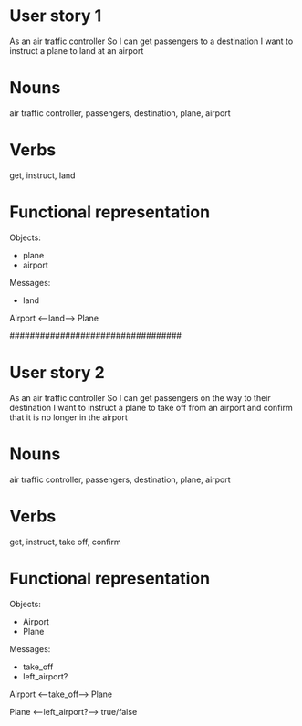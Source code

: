 # User story 1
As an air traffic controller 
So I can get passengers to a destination 
I want to instruct a plane to land at an airport

# Nouns
air traffic controller, passengers, destination, plane, airport

# Verbs
get, instruct, land

# Functional representation
Objects:
- plane
- airport

Messages:
- land

Airport <--land--> Plane

##################################
# User story 2
As an air traffic controller 
So I can get passengers on the way to their destination 
I want to instruct a plane to take off from an airport and confirm that it is no longer in the airport

# Nouns
air traffic controller, passengers, destination, plane, airport

# Verbs
get, instruct, take off, confirm

# Functional representation

Objects:
- Airport
- Plane

Messages: 
- take_off
- left_airport?

Airport <--take_off--> Plane

Plane <--left_airport?--> true/false